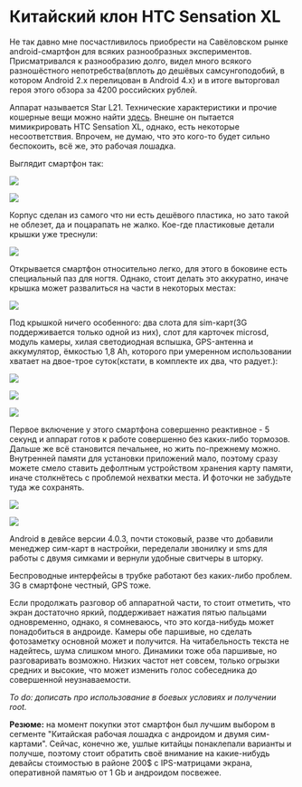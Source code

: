 Китайский клон HTC Sensation XL
===============================

Не так давно мне посчастливилось приобрести на Савёловском рынке android-смартфон для всяких разнообразных экспериментов. Присматривался к разнообразию долго, видел много всякого разношёстного непотребства(вплоть до дешёвых самсунгоподобий, в котором Android 2.x перелицован в Android 4.x) и в итоге выторговал героя этого обзора за 4200 российских рублей.

Аппарат называется Star L21. Технические характеристики и прочие кошерные вещи можно найти [здесь](http://forum.china-iphone.ru/star-l21-4-3inch-800-x-480-android-4-0-3-t20301.html). Внешне он пытается мимикрировать HTC Sensation XL, однако, есть некоторые несоответствия. Впрочем, не думаю, что это кого-то будет сильно беспокоить, всё же, это рабочая лошадка.

Выглядит смартфон так:

[ ![](/pictures/IMG_0591.jpeg) ](/pictures/IMG_0591.jpeg)

[ ![](/pictures/IMG_0593.jpeg) ](/pictures/IMG_0593.jpeg)

Корпус сделан из самого что ни есть дешёвого пластика, но зато такой не облезет, да и поцарапать не жалко. Кое-где пластиковые детали крышки уже треснули:

[ ![](/pictures/IMG_0607.jpeg) ](/pictures/IMG_0607.jpeg)

Открывается смартфон относительно легко, для этого в боковине есть специальный паз для ногтя. Однако, стоит делать это аккуратно, иначе крышка может развалиться на части в некоторых местах:

[ ![](/pictures/IMG_0597.jpeg) ](/pictures/IMG_0597.jpeg)

Под крышкой ничего особенного: два слота для sim-карт(3G поддерживается только одной из них), слот для карточек microsd, модуль камеры, хилая светодиодная вспышка, GPS-антенна и аккумулятор, ёмкостью 1,8 Ah, которого при умеренном использовании хватает на двое-трое суток(кстати, в комплекте их два, что радует.):

[ ![](/pictures/IMG_0598.jpeg) ](/pictures/IMG_0598.jpeg)

[ ![](/pictures/IMG_0599.jpeg) ](/pictures/IMG_0599.jpeg)

[ ![](/pictures/IMG_0601.jpeg) ](/pictures/IMG_0601.jpeg)

Первое включение у этого смартфона совершенно реактивное - 5 секунд и аппарат готов к работе совершенно без каких-либо тормозов. Дальше же всё становится печальнее, но жить по-прежнему можно. Внутренней памяти для установки приложений мало, поэтому сразу можете смело ставить дефолтным устройством хранения карту памяти, иначе столкнётесь с проблемой нехватки места. И фоточки не забудьте туда же сохранять.

[ ![](/pictures/IMG_0608.jpeg) ](/pictures/IMG_0608.jpeg)

[ ![](/pictures/IMG_0614.jpeg) ](/pictures/IMG_0614.jpeg)

Android в девйсе версии 4.0.3, почти стоковый, разве что добавили менеджер сим-карт в настройки, переделали звонилку и sms для работы с двумя симками и вернули удобные свитчеры в шторку.

Беспроводные интерфейсы в трубке работают без каких-либо проблем. 3G в смартфоне честный, GPS тоже.

Если продолжать разговор об аппаратной части, то стоит отметить, что экран достаточно яркий, поддерживает нажатия пятью пальцами одновременно, однако, я сомневаюсь, что это когда-нибудь может понадобиться в андроиде. Камеры обе паршивые, но сделать фотозаметку основной может и получится. На читабельность текста не надейтесь, шума слишком много. Динамики тоже оба паршивые, но разговаривать возможно. Низких частот нет совсем, только огрызки средних и высокие, что может изменить голос собеседника до совершенной неузнаваемости.


*To do: дописать про использование в боевых условиях и получении root.*


**Резюме:** на момент покупки этот смартфон был лучшим выбором в сегменте "Китайская рабочая лошадка с андроидом и двумя сим-картами". Сейчас, конечно же, ушлые китайцы понаклепали варианты и получше, поэтому стоит обратить своё внимание на какие-нибудь девайсы стоимостью в районе 200$ с IPS-матрицами экрана, оперативной памятью от 1 Gb и андроидом посвежее.
